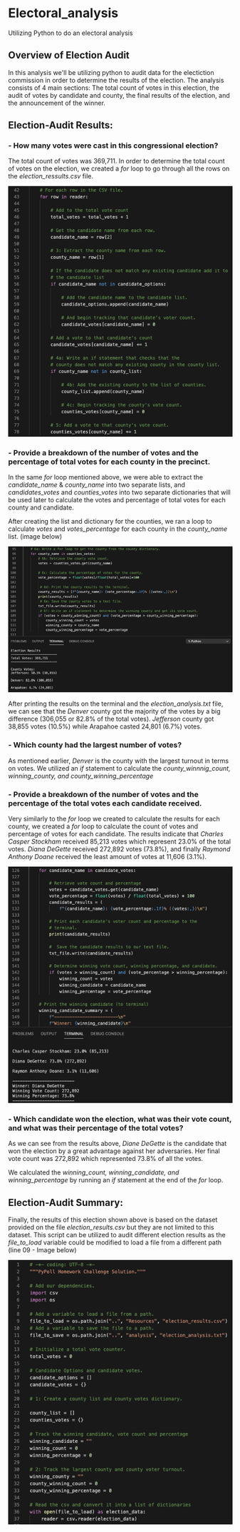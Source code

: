 # Electoral_analysis
Utilizing Python to do an electoral analysis 

## Overview of Election Audit
In this analysis we'll be utilizing python to audit data for the electiction commission in order to determine the results of the election.  The analysis consists of 4 main sections: The total count of votes in this election, the audit of votes by candidate and county, the final results of the election, and the announcement of the winner.

## Election-Audit Results: 
  
### - How many votes were cast in this congressional election?
The total count of votes was 369,711. In order to determine the total count of votes on the election, we created a *for* loop to go through all the rows on the *election_ressults.csv* file. 

![image](https://github.com/ejyongc/election_analysis/blob/main/Resources/List%20and%20dictionary%20loop.png)
  
### - Provide a breakdown of the number of votes and the percentage of total votes for each county in the precinct.
In the same *for* loop mentioned above, we were able to extract the *candidate_name* & *county_name* into two separate lists, and *candidates_votes* and *counties_votes* into two separate dictionaries that will be used later to calculate the votes and percentage of total votes for each county and candidate.
  
After creating the list and dictionary for the counties, we ran a loop to calculate *votes* and *votes_percentage* for each county in the *county_name* list. (image below)

![image](https://github.com/ejyongc/election_analysis/blob/main/Resources/Loop%20for%20counties.png)
  
After printing the results on the terminal and the *election_analysis.txt* file, we can see that the *Denver* county got the majority of the votes by a big difference (306,055 or 82.8% of the total votes). *Jefferson* county got 38,855 votes (10.5%) while Arapahoe casted 24,801 (6.7%) votes. 
  
### - Which county had the largest number of votes?
As mentioned earlier, *Denver* is the county with the largest turnout in terms on votes. We utilized an *if* statement to calculate the *county_winnnig_count, winning_county, and county_winning_percentage*
  
### - Provide a breakdown of the number of votes and the percentage of the total votes each candidate received.
Very similarly to the *for* loop we created to calculate the results for each county, we created a *for* loop to calculate the count of votes and percentage of votes for each candidate.
The results indicate that *Charles Casper Stockham* received 85,213 votes which represent 23.0% of the total votes.  *Diana DeGette* received 272,892 votes (73.8%), and finally *Raymond Anthony Doane* received the least amount of votes at 11,606 (3.1%). 
  
![image](https://github.com/ejyongc/election_analysis/blob/main/Resources/loop%20for%20candidates.png)
  
### - Which candidate won the election, what was their vote count, and what was their percentage of the total votes?
As we can see from the results above, *Diane DeGette* is the candidate that won the election by a great advantage against her adversaries. Her final vote count was 272,892 which represented 73.8% of all the votes. 
  
We calculated the *winning_count, winning_candidate, and winning_percentage* by running an *if* statement at the end of the *for* loop. 
  
## Election-Audit Summary: 
Finally, the results of this election shown above is based on the dataset provided on the file *election_results.csv* but they are not limited to this dataset. This script can be utilized to audit different election results as the *file_to_load* variable could be modified to load a file from a different path (line 09 - Image below)

![image](https://github.com/ejyongc/election_analysis/blob/main/Resources/file%20to%20open.png)

